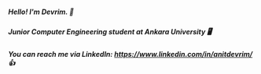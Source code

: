 ##### Hello! I'm Devrim. :wave:

##### Junior Computer Engineering student at Ankara University :desktop_computer:

##### You can reach me via LinkedIn: https://www.linkedin.com/in/anitdevrim/ :thumbsup:
